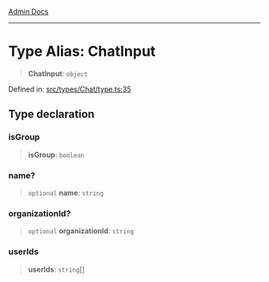 [Admin Docs](/)

***

# Type Alias: ChatInput

> **ChatInput**: `object`

Defined in: [src/types/Chat/type.ts:35](https://github.com/PalisadoesFoundation/talawa-admin/blob/main/src/types/Chat/type.ts#L35)

## Type declaration

### isGroup

> **isGroup**: `boolean`

### name?

> `optional` **name**: `string`

### organizationId?

> `optional` **organizationId**: `string`

### userIds

> **userIds**: `string`[]
